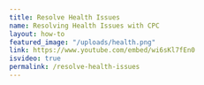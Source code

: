 ```yaml
---
title: Resolve Health Issues
name: Resolving Health Issues with CPC
layout: how-to
featured_image: "/uploads/health.png"
link: https://www.youtube.com/embed/wi6sKl7fEn0
isvideo: true
permalink: /resolve-health-issues
---
```


